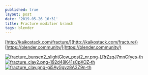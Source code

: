 ```yaml
---
published: true
layout: post
date: '2019-05-26 16:31'
title: Fracture modifier branch
tags: blender 
---
```

[http://kaikostack.com/fracture/](http://kaikostack.com/fracture/)  
[https://blender.community/](https://blender.community/)

[![fracture_bunsen2_slightGlow_post2_nr.png-LRrZzqJ7mnCfyes-th](https://images.weserv.nl/?url=https://i.imgur.com/0DE8NcWb.png)](https://images.weserv.nl/?url=https://i.imgur.com/0DE8NcW.png)
[![fracture_clay2.png-192d48K41sCpXOZ-th](https://images.weserv.nl/?url=https://i.imgur.com/NNbrVRvb.jpg)](https://images.weserv.nl/?url=https://i.imgur.com/NNbrVRv.jpg)
[![fracture_clay.png-gi5AyGgvz8A3Z9n-th](https://images.weserv.nl/?url=https://i.imgur.com/9eqB7Wzb.jpg)](https://images.weserv.nl/?url=https://i.imgur.com/9eqB7Wz.jpg)
